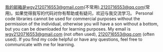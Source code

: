 我的邮箱是wgy2120716553@gmail.com(不常用),2120716553@qq.com(常用)。如果觉得我写的代码对你有帮助或有疑问，欢迎与我交流学习。
Personal code libraries cannot be used for commercial purposes without the permission of the individual, otherwise you will have a son without a bottom, but you can be downloaded for learning purposes. My email is wgy2120716553@gmail.com (not often used), 2120716553@qq.com (often used). If you find my code helpful or have any questions, feel free to communicate with me for learning.
